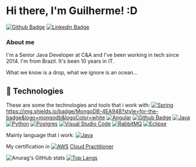 # Hi there, I'm Guilherme! :D

[![Github Badge](https://img.shields.io/badge/-Github-000?style=flat-square&logo=Github&logoColor=white&link=https://github.com/guigomes91)](https://github.com/guigomes91)
[![Linkedin Badge](https://img.shields.io/badge/-LinkedIn-blue?style=flat-square&logo=Linkedin&logoColor=white&link=https://www.linkedin.com/in/guilherme-gomes-21031991/)](https://www.linkedin.com/in/guilherme-gomes-21031991/)

### About me
I'm a Senior Java Developer at C&A and I've been working in tech since 2014. I'm from Brazil.
It's been 10 years in IT.

What we know is a drop, what we ignore is an ocean...

## 🚀 Technologies

These are some the technologies and tools that i work with:
[![Spring](https://img.shields.io/badge/spring-%236DB33F.svg?style=for-the-badge&logo=spring&logoColor=white)](https://spring.io/)
https://img.shields.io/badge/MongoDB-4EA94B?style=for-the-badge&logo=mongodb&logoColor=white
[![Angular](https://img.shields.io/badge/angular-%23DD0031.svg?style=for-the-badge&logo=angular&logoColor=white)](https://angular.io/)
[![Github Badge](https://img.shields.io/badge/-Github-000?style=flat-square&logo=Github&logoColor=white&link=https://github.com/)](https://github.com/)
[![Java](https://img.shields.io/badge/java-%23ED8B00.svg?style=for-the-badge&logo=openjdk&logoColor=white)](https://www.java.com/pt-BR/)
[![Python](https://img.shields.io/badge/python-3670A0?style=for-the-badge&logo=python&logoColor=ffdd54)](https://www.python.org/)
[![Postgres](https://img.shields.io/badge/postgres-%23316192.svg?style=for-the-badge&logo=postgresql&logoColor=white)](https://www.postgresql.org/)
[![Visual Studio Code](https://img.shields.io/badge/Visual%20Studio%20Code-0078d7.svg?style=for-the-badge&logo=visual-studio-code&logoColor=white)](https://code.visualstudio.com/)
[![RabbitMQ](https://img.shields.io/badge/Rabbitmq-FF6600?style=for-the-badge&logo=rabbitmq&logoColor=white)](https://www.rabbitmq.com/)
[![Eclipse](https://img.shields.io/badge/Eclipse-FE7A16.svg?style=for-the-badge&logo=Eclipse&logoColor=white)](https://eclipseide.org/)


Mainly language that i work:
[![Java](https://img.shields.io/badge/java-%23ED8B00.svg?style=for-the-badge&logo=openjdk&logoColor=white)](https://www.java.com/pt-BR/)

My certification in [![AWS](https://img.shields.io/badge/AWS-%23FF9900.svg?style=for-the-badge&logo=amazon-aws&logoColor=white)](https://aws.amazon.com/pt/) [Cloud Practitioner](https://www.credly.com/badges/4df58382-027f-493a-90cd-428b1d839f6d/public_url)

![Anurag's GitHub stats](https://github-readme-stats.vercel.app/api?username=guigomes91&show_icons=true&theme=radical)
[![Top Langs](https://github-readme-stats.vercel.app/api/top-langs/?username=guigomes91&layout=compact)](https://github.com/anuraghazra/github-readme-stats)

